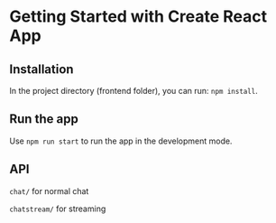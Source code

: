 # Getting Started with Create React App

## Installation
In the project directory (frontend folder), you can run: `npm install`.



## Run the app
Use `npm run start` to run the app in the development mode.


## API
`chat/` for normal chat

`chatstream/` for streaming
